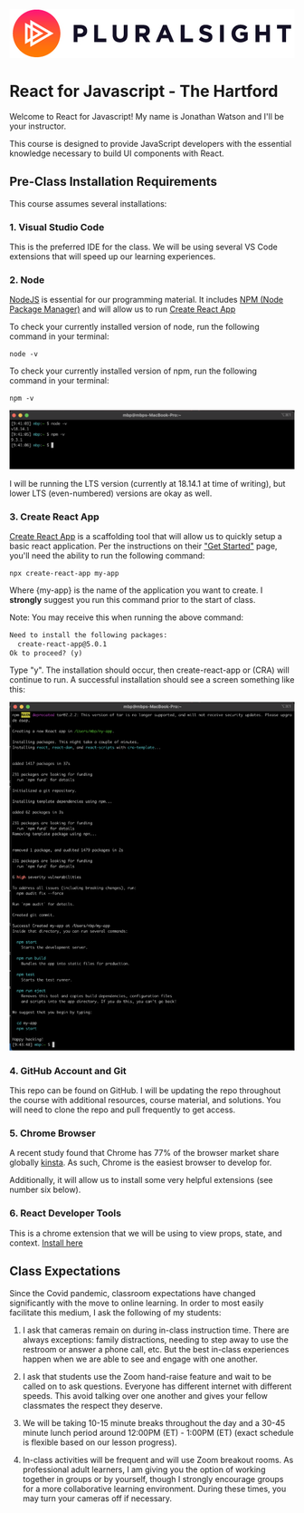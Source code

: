 ![Pluralsight Logo](/assets/Pluralsight-Logo.jpeg)

# React for Javascript - The Hartford

Welcome to React for Javascript! My name is Jonathan Watson and I'll be your instructor. 

This course is designed to provide JavaScript developers with the essential knowledge necessary to build UI components with React.

## Pre-Class Installation Requirements

This course assumes several installations: 

### 1. Visual Studio Code

This is the preferred IDE for the class. We will be using several VS Code extensions that will speed up our learning experiences. 

### 2. Node

[NodeJS](https://nodejs.org/en/) is essential for our programming material. It includes [NPM (Node Package Manager)](https://www.npmjs.com/) and will allow us to run [Create React App](https://create-react-app.dev/)

To check your currently installed version of node, run the following command in your terminal: 

```
node -v
```

To check your currently installed version of npm, run the following command in your terminal: 

```
npm -v
```

![README-node-version](/assets/README-node-version.png)

I will be running the LTS version (currently at 18.14.1 at time of writing), but lower LTS (even-numbered) versions are okay as well. 

### 3. Create React App

[Create React App](https://create-react-app.dev/) is a scaffolding tool that will allow us to quickly setup a basic react application. Per the instructions on their ["Get Started"](https://create-react-app.dev/docs/getting-started) page, you'll need the ability to run the following command: 

```
npx create-react-app my-app
```

Where {my-app} is the name of the application you want to create. I **strongly** suggest you run this command prior to the start of class. 

Note: You may receive this when running the above command: 

```
Need to install the following packages:
  create-react-app@5.0.1
Ok to proceed? (y)
```

Type "y". The installation should occur, then create-react-app or (CRA) will continue to run. A successful installation should see a screen something like this: 

![README-cra-install](/assets//README-cra-install.png)

### 4. GitHub Account and Git

This repo can be found on GitHub. I will be updating the repo throughout the course with additional resources, course material, and solutions. You will need to clone the repo and pull frequently to get access. 

### 5. Chrome Browser

A recent study found that Chrome has 77% of the browser market share globally [kinsta](https://kinsta.com/browser-market-share/#:~:text=Google%20Chrome%20is%20the%20most,desktop%20web%20browser%20by%20far.). As such, Chrome is the easiest browser to develop for. 

Additionally, it will allow us to install some very helpful extensions (see number six below).

### 6. React Developer Tools

This is a chrome extension that we will be using to view props, state, and context. [Install here](https://chrome.google.com/webstore/detail/react-developer-tools/fmkadmapgofadopljbjfkapdkoienihi?hl=en)

## Class Expectations

Since the Covid pandemic, classroom expectations have changed significantly with the move to online learning. In order to most easily facilitate this medium, I ask the following of my students: 

1. I ask that cameras remain on during in-class instruction time. There are always exceptions: family distractions, needing to step away to use the restroom or answer a phone call, etc. But the best in-class experiences happen when we are able to see and engage with one another. 

2. I ask that students use the Zoom hand-raise feature and wait to be called on to ask questions. Everyone has different internet with different speeds. This avoid talking over one another and gives your fellow classmates the respect they deserve. 

3. We will be taking 10-15 minute breaks throughout the day and a 30-45 minute lunch period around 12:00PM (ET) - 1:00PM (ET) (exact schedule is flexible based on our lesson progress). 

4. In-class activities will be frequent and will use Zoom breakout rooms. As professional adult learners, I am giving you the option of working together in groups or by yourself, though I strongly encourage groups for a more collaborative learning environment. During these times, you may turn your cameras off if necessary. 